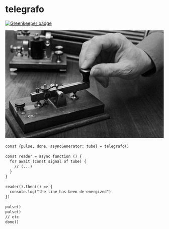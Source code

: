 # telegrafo

[![Greenkeeper badge](https://badges.greenkeeper.io/itacirgabral/telegrafo.svg)](https://greenkeeper.io/)

![telegrafo](telegrafo.jpg)
```
const {pulse, done, asyncGenerator: tube} = telegrafo()

const reader = async function () {
  for await (const signal of tube) {
    // (...)
  }
}

reader().then(() => {
  console.log("the line has been de-energized")
})

pulse()
pulse()
// etc
done()

```
